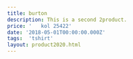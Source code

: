 ```yaml
---
title: burton
description: This is a second 2product.
price: '   kol 25422'
date: '2018-05-01T00:00:00.000Z'
tags:  'tshirt'
layout: product2020.html
---
```


